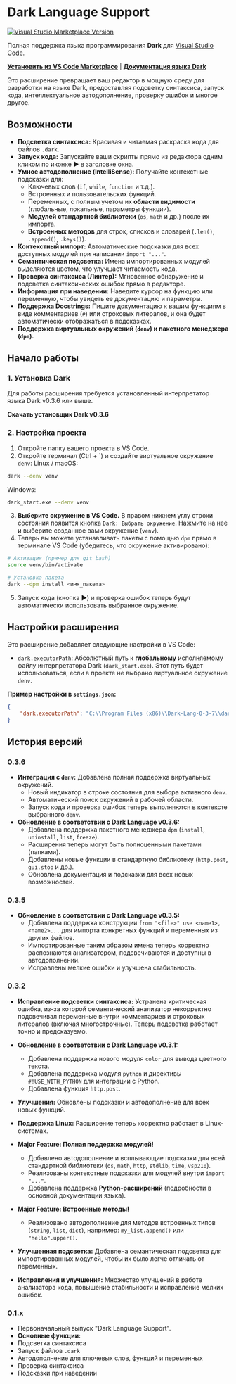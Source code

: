 # Dark Language Support

[![Visual Studio Marketplace Version](https://vsp210.gallerycdn.vsassets.io/extensions/vsp210/dark-lang/0.3.6/1754914792639/Microsoft.VisualStudio.Services.Icons.Default)](https://marketplace.visualstudio.com/items?itemName=vsp210.dark-lang)

Полная поддержка языка программирования **Dark** для [Visual Studio Code](https://code.visualstudio.com/).

**[Установить из VS Code Marketplace](https://marketplace.visualstudio.com/items?itemName=vsp210.dark-lang)** | **[Документация языка Dark](https://vsp210.ru/dark-lang/)**

Это расширение превращает ваш редактор в мощную среду для разработки на языке Dark, предоставляя подсветку синтаксиса, запуск кода, интеллектуальное автодополнение, проверку ошибок и многое другое.

## Возможности

*   **Подсветка синтаксиса:** Красивая и читаемая раскраска кода для файлов `.dark`.
*   **Запуск кода:** Запускайте ваши скрипты прямо из редактора одним кликом по иконке ▶ в заголовке окна.
*   **Умное автодополнение (IntelliSense):** Получайте контекстные подсказки для:
    *   Ключевых слов (`if`, `while`, `function` и т.д.).
    *   Встроенных и пользовательских функций.
    *   Переменных, с полным учетом их **области видимости** (глобальные, локальные, параметры функции).
    *   **Модулей стандартной библиотеки** (`os`, `math` и др.) после их импорта.
    *   **Встроенных методов** для строк, списков и словарей (`.len()`, `.append()`, `.keys()`).
*   **Контекстный импорт:** Автоматические подсказки для всех доступных модулей при написании `import "..."`.
*   **Семантическая подсветка:** Имена импортированных модулей выделяются цветом, что улучшает читаемость кода.
*   **Проверка синтаксиса (Линтер):** Мгновенное обнаружение и подсветка синтаксических ошибок прямо в редакторе.
*   **Информация при наведении:** Наведите курсор на функцию или переменную, чтобы увидеть ее документацию и параметры.
*   **Поддержка Docstrings:** Пишите документацию к вашим функциям в виде комментариев (`#`) или строковых литералов, и она будет автоматически отображаться в подсказках.
*   **Поддержка виртуальных окружений (`denv`) и пакетного менеджера (`dpm`).**

## Начало работы

### 1. Установка Dark

Для работы расширения требуется установленный интерпретатор языка Dark v0.3.6 или выше.

**Скачать установщик Dark v0.3.6**

### 2. Настройка проекта

1.  Откройте папку вашего проекта в VS Code.
2.  Откройте терминал (Ctrl + \`) и создайте виртуальное окружение `denv`:
Linux / macOS:
```bash
dark --denv venv
```
Windows:
```bash
dark_start.exe --denv venv
```
3.  **Выберите окружение в VS Code.** В правом нижнем углу строки состояния появится кнопка `Dark: Выбрать окружение`. Нажмите на нее и выберите созданное вами окружение (`venv`).
4.  Теперь вы можете устанавливать пакеты с помощью `dpm` прямо в терминале VS Code (убедитесь, что окружение активировано):
```bash
# Активация (пример для git bash)
source venv/bin/activate

# Установка пакета
dark --dpm install <имя_пакета>
```
5.  Запуск кода (кнопка ▶) и проверка ошибок теперь будут автоматически использовать выбранное окружение.

## Настройки расширения

Это расширение добавляет следующие настройки в VS Code:

*   `dark.executorPath`: Абсолютный путь к **глобальному** исполняемому файлу интерпретатора Dark (`dark_start.exe`). Этот путь будет использоваться, если в проекте не выбрано виртуальное окружение `denv`.

**Пример настройки в `settings.json`:**
```json
{
    "dark.executorPath": "C:\\Program Files (x86)\\Dark-Lang-0-3-7\\dark_start.exe"
}
```

## История версий

### 0.3.6
*   **Интеграция с `denv`:** Добавлена полная поддержка виртуальных окружений.
    *   Новый индикатор в строке состояния для выбора активного `denv`.
    *   Автоматический поиск окружений в рабочей области.
    *   Запуск кода и проверка ошибок теперь выполняются в контексте выбранного `denv`.
*   **Обновление в соответствии с Dark Language v0.3.6:**
    *   Добавлена поддержка пакетного менеджера `dpm` (`install`, `uninstall`, `list`, `freeze`).
    *   Расширения теперь могут быть полноценными пакетами (папками).
    *   Добавлены новые функции в стандартную библиотеку (`http.post`, `gui.stop` и др.).
    *   Обновлена документация и подсказки для всех новых возможностей.

### 0.3.5
*   **Обновление в соответствии с Dark Language v0.3.5:**
    *   Добавлена поддержка конструкции `from "<file>" use <name1>, <name2>...` для импорта конкретных функций и переменных из других файлов.
    *   Импортированные таким образом имена теперь корректно распознаются анализатором, подсвечиваются и доступны в автодополнении.
    *   Исправлены мелкие ошибки и улучшена стабильность.

### 0.3.2
*   **Исправление подсветки синтаксиса:** Устранена критическая ошибка, из-за которой семантический анализатор некорректно подсвечивал переменные внутри комментариев и строковых литералов (включая многострочные). Теперь подсветка работает точно и предсказуемо.

*   **Обновление в соответствии с Dark Language v0.3.1:**
    *   Добавлена поддержка нового модуля `color` для вывода цветного текста.
    *   Добавлена поддержка модуля `python` и директивы `#!USE_WITH_PYTHON` для интеграции с Python.
    *   Добавлена функция `http.post`.
*   **Улучшения:** Обновлены подсказки и автодополнение для всех новых функций.
*   **Поддержка Linux:** Расширение теперь корректно работает в Linux-системах.
*   **Major Feature: Полная поддержка модулей!**
    *   Добавлено автодополнение и всплывающие подсказки для всей стандартной библиотеки (`os`, `math`, `http`, `stdlib`, `time`, `vsp210`).
    *   Реализованы контекстные подсказки для модулей внутри `import "..."`.
    *   Добавлена поддержка **Python-расширений** (подробности в основной документации языка).
*   **Major Feature: Встроенные методы!**
    *   Реализовано автодополнение для методов встроенных типов (`string`, `list`, `dict`), например: `my_list.append()` или `"hello".upper()`.
*   **Улучшенная подсветка:** Добавлена семантическая подсветка для импортированных модулей, чтобы их было легче отличать от переменных.
*   **Исправления и улучшения:** Множество улучшений в работе анализатора кода, повышение стабильности и исправление мелких ошибок.

### 0.1.x
*   Первоначальный выпуск "Dark Language Support".
*   **Основные функции:**
* Подсветка синтаксиса
* Запуск файлов `.dark`
* Автодополнение для ключевых слов, функций и переменных
* Проверка синтаксиса
* Подсказки при наведении
